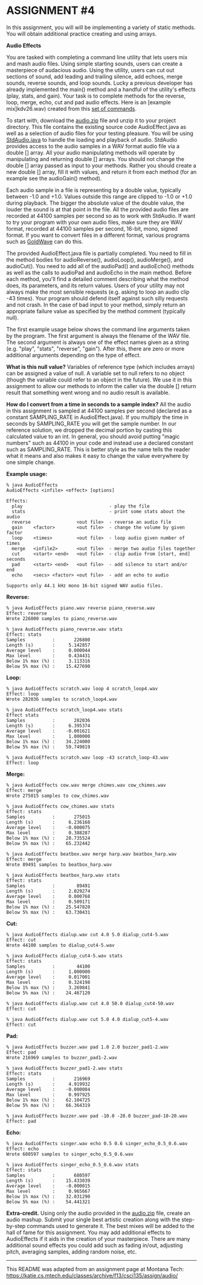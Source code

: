 # ASSIGNMENT #4  

In this assignment, you will will be implementing a variety of static methods. You will obtain additional practice creating and using arrays.  

**Audio Effects**

You are tasked with completing a command line utility that lets users mix and mash audio files. Using simple starting sounds, users can create a masterpiece of audacious audio. Using the utility, users can cut out sections of sound, add leading and trailing silence, add echoes, merge sounds, reverse sounds, and loop sounds. Lucky a previous developer has already implemented the main() method and a handful of the utility's effects (play, stats, and gain). Your task is to complete methods for the reverse, loop, merge, echo, cut and pad audio effects. Here is an [example mix]kdv26.wav) created from this [set of commands](kdv.txt).	

To start with, download the [audio.zip](audio.zip) file and unzip it to your project directory. This file contains the existing source code AudioEffect.java as well as a selection of audio files for your testing pleasure. You will be using [StdAudio.java](StdAudio.java) to handle the loading and playback of audio. StdAudio provides access to the audio samples in a WAV format audio file via a double [] array. All your audio manipulating methods will operate by manipulating and returning double [] arrays. You should not change the double [] array passed as input to your methods. Rather you should create a new double [] array, fill it with values, and return it from each method (for an example see the audioGain() method).

Each audio sample in a file is representing by a double value, typically between -1.0 and +1.0. Values outside this range are clipped to -1.0 or +1.0 during playback. The bigger the absolute value of the double value, the louder the sound is at that point in the file. All the provided audio files are recorded at 44100 samples per second so as to work with StdAudio. If want to try your program with your own audio files, make sure they are WAV format, recorded at 44100 samples per second, 16-bit, mono, signed format. If you want to convert files in a different format, various programs such as [GoldWave](http://www.goldwave.com/) can do this.

The provided AudioEffect.java file is partially completed. You need to fill in the method bodies for audioReverse(), audioLoop(), audioMerge(), and audioCut(). You need to add all of the audioPad() and audioEcho() methods as well as the calls to audioPad and audioEcho in the main method. Before each method, you'll find a detailed comment describing what the method does, its parameters, and its return values. Users of your utility may not always make the most sensible requests (e.g. asking to loop an audio clip -43 times). Your program should defend itself against such silly requests and not crash. In the case of bad input to your method, simply return an appropriate failure value as specified by the method comment (typically null).

The first example usage below shows the command line arguments taken by the program. The first argument is always the filename of the WAV file. The second argument is always one of the effect names given as a string (e.g. "play", "stats", "reverse", "gain"). After this, there are zero or more additional arguments depending on the type of effect.

**What is this null value?** Variables of reference type (which includes arrays) can be assigned a value of null. A variable set to null refers to no object (though the variable could refer to an object in the future). We use it in this assignment to allow our methods to inform the caller via the double [] return result that something went wrong and no audio result is available.

**How do I convert from a time in seconds to a sample index?** All the audio in this assignment is sampled at 44100 samples per second (declared as a constant SAMPLING_RATE in AudioEffect.java). If you multiply the time in seconds by SAMPLING_RATE you will get the sample number. In our reference solution, we dropped the decimal portion by casting this calculated value to an int. In general, you should avoid putting "magic numbers" such as 44100 in your code and instead use a declared constant such as SAMPLING_RATE. This is better style as the name tells the reader what it means and also makes it easy to change the value everywhere by one simple change.

**Example usage:**  

```console
% java AudioEffects  
AudioEffects <infile> <effect> [options]  

Effects:  
  play                                - play the file  
  stats                               - print some stats about the audio  
  reverse                 <out file>  - reverse an audio file  
  gain    <factor>        <out file>  - change the volume by given factor  
  loop    <times>         <out file>  - loop audio given number of times  
  merge   <infile2>       <out file>  - merge two audio files together  
  cut     <start> <end>   <out file>  - clip audio from [start, end] seconds  
  pad     <start> <end>   <out file>  - add silence to start and/or end  
  echo    <secs> <factor> <out file>  - add an echo to audio  

Supports only 44.1 kHz mono 16-bit signed WAV audio files.  
```

**Reverse:**  

```console
% java AudioEffects piano.wav reverse piano_reverse.wav  
Effect: reverse  
Wrote 226800 samples to piano_reverse.wav  
```

```console
% java AudioEffects piano_reverse.wav stats  
Effect: stats  
Samples          :       226800  
Length (s)       :     5.142857  
Average level    :     0.000044  
Max level        :     0.434431  
Below 1% max (%) :     3.113316  
Below 5% max (%) :    15.427690  
```

**Loop:**  

```console
% java AudioEffects scratch.wav loop 4 scratch_loop4.wav  
Effect: loop  
Wrote 282036 samples to scratch_loop4.wav  
```

```console
% java AudioEffects scratch_loop4.wav stats  
Effect stats  
Samples          :       282036  
Length (s)       :     6.395374  
Average level    :    -0.001621  
Max level        :     1.000000  
Below 1% max (%) :    34.224000  
Below 5% max (%) :    59.749819  
```

```console
% java AudioEffects scratch.wav loop -43 scratch_loop-43.wav  
Effect: loop  
```

**Merge:**  

```console
% java AudioEffects cow.wav merge chimes.wav cow_chimes.wav  
Effect: merge  
Wrote 275015 samples to cow_chimes.wav  
```

```console
% java AudioEffects cow_chimes.wav stats  
Effect: stats  
Samples          :       275015  
Length (s)       :     6.236168  
Average level    :    -0.000075  
Max level        :     0.388287  
Below 1% max (%) :    28.735524  
Below 5% max (%) :    65.232442  
```

```console
% java AudioEffects beatbox.wav merge harp.wav beatbox_harp.wav  
Effect: merge  
Wrote 89491 samples to beatbox_harp.wav  
```

```console
% java AudioEffects beatbox_harp.wav stats  
Effect: stats  
Samples          :        89491  
Length (s)       :     2.029274  
Average level    :     0.000768  
Max level        :     0.509171  
Below 1% max (%) :    25.547820  
Below 5% max (%) :    63.730431  
```

**Cut:**

```console
% java AudioEffects dialup.wav cut 4.0 5.0 dialup_cut4-5.wav  
Effect: cut  
Wrote 44100 samples to dialup_cut4-5.wav  
```

```console
% java AudioEffects dialup_cut4-5.wav stats  
Effect: stats  
Samples          :        44100  
Length (s)       :     1.000000  
Average level    :     0.017001  
Max level        :     0.324198  
Below 1% max (%) :     3.269841  
Below 5% max (%) :    24.467120  
```

```console
% java AudioEffects dialup.wav cut 4.0 50.0 dialup_cut4-50.wav  
Effect: cut  
```

```console
% java AudioEffects dialup.wav cut 5.0 4.0 dialup_cut5-4.wav  
Effect: cut  
```

**Pad:**  

```console
% java AudioEffects buzzer.wav pad 1.0 2.0 buzzer_pad1-2.wav  
Effect: pad  
Wrote 216969 samples to buzzer_pad1-2.wav  
```

```console
% java AudioEffects buzzer_pad1-2.wav stats  
Effect: stats  
Samples          :       216969  
Length (s)       :     4.919932  
Average level    :    -0.000004  
Max level        :     0.997925  
Below 1% max (%) :    62.104725  
Below 5% max (%) :    66.364319  
```

```console
% java AudioEffects buzzer.wav pad -10.0 -20.0 buzzer_pad-10-20.wav  
Effect: pad  
```


**Echo:** 

```console
% java AudioEffects singer.wav echo 0.5 0.6 singer_echo_0.5_0.6.wav  
Effect: echo  
Wrote 680597 samples to singer_echo_0.5_0.6.wav  
```

```console
% java AudioEffects singer_echo_0.5_0.6.wav stats  
Effect: stats  
Samples          :       680597  
Length (s)       :    15.433039  
Average level    :    -0.000015  
Max level        :     0.965667  
Below 1% max (%) :    32.031290  
Below 5% max (%) :    54.441321  
```

**Extra-credit.** Using only the audio provided in the [audio.zip](audio.zip) file, create an audio mashup. Submit your single best artistic creation along with the step-by-step commands used to generate it. The best mixes will be added to the hall of fame for this assignment. You may add additional effects to AudioEffects if it aids in the creation of your masterpiece. There are many additional sound effects you could add such as fading in/out, adjusting pitch, averaging samples, adding random noise, etc.  

---

This README was adapted from an assignment page at Montana Tech: https://katie.cs.mtech.edu/classes/archive/f13/csci135/assign/audio/
